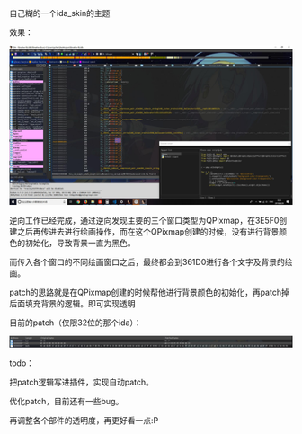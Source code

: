 自己糊的一个ida_skin的主题



效果：

![preview](preview.jpg)



逆向工作已经完成，通过逆向发现主要的三个窗口类型为QPixmap，在3E5F0创建之后再传进去进行绘画操作，而在这个QPixmap创建的时候，没有进行背景颜色的初始化，导致背景一直为黑色。



而传入各个窗口的不同绘画窗口之后，最终都会到361D0进行各个文字及背景的绘画。



patch的思路就是在QPixmap创建的时候帮他进行背景颜色的初始化，再patch掉后面填充背景的逻辑。即可实现透明

目前的patch（仅限32位的那个ida）：

![patch](patch.png)



todo：

把patch逻辑写进插件，实现自动patch。

优化patch，目前还有一些bug。

再调整各个部件的透明度，再更好看一点:P